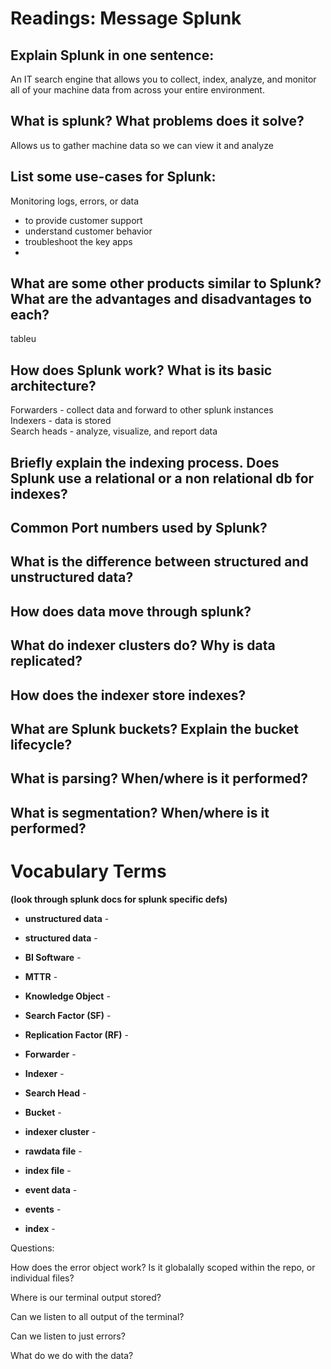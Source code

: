 # Readings: Message Splunk

## Explain Splunk in one sentence:

An IT search engine that allows you to collect, index, analyze, and monitor all of your machine data from across your entire environment.

## What is splunk? What problems does it solve?

Allows us to gather machine data so we can view it and analyze

## List some use-cases for Splunk:

Monitoring logs, errors, or data

- to provide customer support
- understand customer behavior
- troubleshoot the key apps
-

## What are some other products similar to Splunk? What are the advantages and disadvantages to each?

tableu

## How does Splunk work? What is its basic architecture?

Forwarders - collect data and forward to other splunk instances  
Indexers - data is stored  
Search heads - analyze, visualize, and report data

## Briefly explain the indexing process. Does Splunk use a relational or a non relational db for indexes?

## Common Port numbers used by Splunk?

## What is the difference between structured and unstructured data?

## How does data move through splunk?

## What do indexer clusters do? Why is data replicated?

## How does the indexer store indexes?

## What are Splunk buckets? Explain the bucket lifecycle?

## What is parsing? When/where is it performed?

## What is segmentation? When/where is it performed?

# Vocabulary Terms

**(look through splunk docs for splunk specific defs)**

- **unstructured data** -

- **structured data** -

- **BI Software** -

- **MTTR** -

- **Knowledge Object** -

- **Search Factor (SF)** -

- **Replication Factor (RF)** -

- **Forwarder** -

- **Indexer** -

- **Search Head** -

- **Bucket** -

- **indexer cluster** -

- **rawdata file** -

- **index file** -

- **event data** -

- **events** -

- **index** -

Questions:

How does the error object work? Is it globalally scoped within the repo, or individual files?

Where is our terminal output stored?

Can we listen to all output of the terminal?

Can we listen to just errors?

What do we do with the data?
